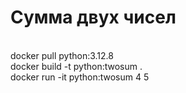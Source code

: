 # Сумма двух чисел
<br>
docker pull python:3.12.8<br>
docker build -t python:twosum .<br>
docker run -it python:twosum 4 5<br>

